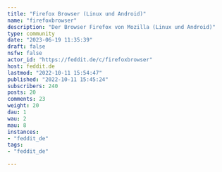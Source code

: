 ```yaml
---
title: "Firefox Browser (Linux und Android)" 
name: "firefoxbrowser"
description: "Der Browser Firefox von Mozilla (Linux und Android)"
type: community
date: "2023-06-19 11:35:39"
draft: false
nsfw: false
actor_id: "https://feddit.de/c/firefoxbrowser"
host: feddit.de
lastmod: "2022-10-11 15:54:47"
published: "2022-10-11 15:45:24"
subscribers: 240
posts: 20
comments: 23
weight: 20
dau: 1
wau: 2
mau: 8
instances:
- "feddit_de"
tags: 
- "feddit_de"

---
```

